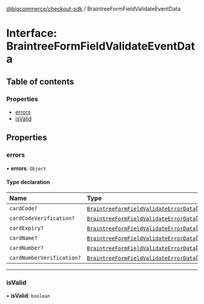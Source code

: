 [@bigcommerce/checkout-sdk](../README.md) / BraintreeFormFieldValidateEventData

# Interface: BraintreeFormFieldValidateEventData

## Table of contents

### Properties

- [errors](BraintreeFormFieldValidateEventData.md#errors)
- [isValid](BraintreeFormFieldValidateEventData.md#isvalid)

## Properties

### errors

• **errors**: `Object`

#### Type declaration

| Name | Type |
| :------ | :------ |
| `cardCode?` | [`BraintreeFormFieldValidateErrorData`](BraintreeFormFieldValidateErrorData.md)[] |
| `cardCodeVerification?` | [`BraintreeFormFieldValidateErrorData`](BraintreeFormFieldValidateErrorData.md)[] |
| `cardExpiry?` | [`BraintreeFormFieldValidateErrorData`](BraintreeFormFieldValidateErrorData.md)[] |
| `cardName?` | [`BraintreeFormFieldValidateErrorData`](BraintreeFormFieldValidateErrorData.md)[] |
| `cardNumber?` | [`BraintreeFormFieldValidateErrorData`](BraintreeFormFieldValidateErrorData.md)[] |
| `cardNumberVerification?` | [`BraintreeFormFieldValidateErrorData`](BraintreeFormFieldValidateErrorData.md)[] |

___

### isValid

• **isValid**: `boolean`
